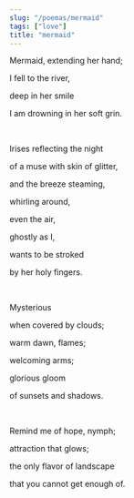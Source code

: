 ```yaml
---
slug: "/poemas/mermaid"
tags: ["love"]
title: "mermaid"
---
```

Mermaid, extending her hand;

I fell to the river,

deep in her smile

I am drowning in her soft grin.

&nbsp;

Irises reflecting the night

of a muse with skin of glitter,

and the breeze steaming,

whirling around,

even the air,

ghostly as I,

wants to be stroked

by her holy fingers.

&nbsp;

Mysterious

when covered by clouds;

warm dawn, flames;

welcoming arms;

glorious gloom

of sunsets and shadows.

&nbsp;

Remind me of hope, nymph;

attraction that glows;

the only flavor of landscape

that you cannot get enough of.